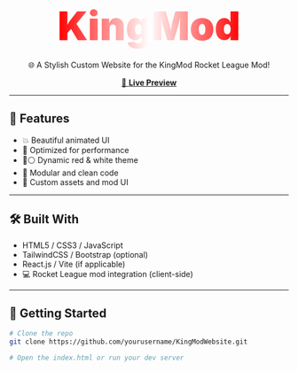 <!-- README.md -->

<h1 align="center">
  <span style="font-size:72px; font-weight:900; background: linear-gradient(to right, red, white, red); -webkit-background-clip: text; color: transparent;">
    KingMod
  </span>
</h1>

<p align="center">
  🌐 A Stylish Custom Website for the KingMod Rocket League Mod!
</p>

<p align="center">
  <a href="https://yourwebsite.com" target="_blank">
    🔗 <strong>Live Preview</strong>
  </a>
</p>

---

## 🎨 Features

- 💥 Beautiful animated UI
- 🚀 Optimized for performance
- 🔴⚪ Dynamic red & white theme
- 🧩 Modular and clean code
- 🌈 Custom assets and mod UI

---

## 🛠 Built With

- HTML5 / CSS3 / JavaScript
- TailwindCSS / Bootstrap (optional)
- React.js / Vite (if applicable)
- 💻 Rocket League mod integration (client-side)

---

## 🚀 Getting Started

```bash
# Clone the repo
git clone https://github.com/yourusername/KingModWebsite.git

# Open the index.html or run your dev server
